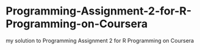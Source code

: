 # Programming-Assignment-2-for-R-Programming-on-Coursera
my solution to Programming Assignment 2 for R Programming on Coursera
